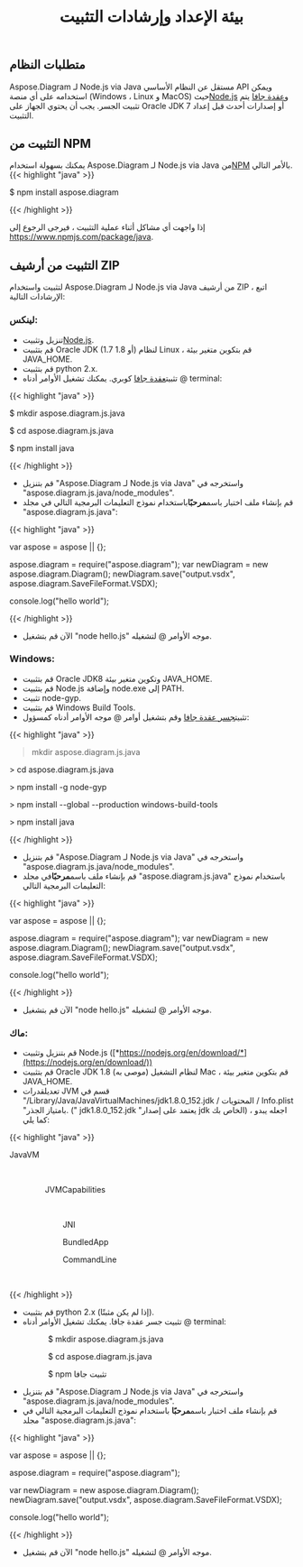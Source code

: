 ﻿---
title: بيئة الإعداد وإرشادات التثبيت
type: docs
weight: 20
url: /ar/java/setup-environment-and-installation-guidelines/
description: Visio Diagram Node.js via Java مستقل عن النظام الأساسي API ويمكن استخدامه على أي منصة (Windows و Linux و MacOS) حيث يتم تثبيت Node.js و node-java bridge. يمكن تثبيته من أرشيف NPM و ZIP.
---
## **متطلبات النظام**
 Aspose.Diagram لـ Node.js via Java مستقل عن النظام الأساسي API ويمكن استخدامه على أي منصة (Windows ، Linux و MacOS) حيث[Node.js](https://nodejs.org/en/download/) و[عقدة جافا](https://github.com/joeferner/node-java) يتم تثبيت الجسر. يجب أن يحتوي الجهاز على Oracle JDK 7 أو إصدارات أحدث قبل إعداد التثبيت.
## **التثبيت من NPM**
 يمكنك بسهولة استخدام Aspose.Diagram لـ Node.js via Java من[NPM](https://www.npmjs.com/package/aspose.diagram) بالأمر التالي.
{{< highlight "java" >}}

 $ npm install aspose.diagram

{{< /highlight >}}

إذا واجهت أي مشاكل أثناء عملية التثبيت ، فيرجى الرجوع إلى https://www.npmjs.com/package/java.

## **التثبيت من أرشيف ZIP**
لتثبيت واستخدام Aspose.Diagram لـ Node.js via Java من أرشيف ZIP ، اتبع الإرشادات التالية:
### **لينكس:**
-  تنزيل وتثبيت[Node.js](https://nodejs.org/en/download/).
- قم بتثبيت Oracle JDK (1.7 أو 1.8) لنظام Linux ، قم بتكوين متغير بيئة JAVA_HOME.
- قم بتثبيت python 2.x.
-  تثبيت[عقدة جافا](https://github.com/joeferner/node-java) كوبري. يمكنك تشغيل الأوامر أدناه @ terminal:



{{< highlight "java" >}}

 $ mkdir aspose.diagram.js.java

$ cd aspose.diagram.js.java

$ npm install java

{{< /highlight >}}



- قم بتنزيل "Aspose.Diagram لـ Node.js via Java" واستخرجه في "aspose.diagram.js.java/node_modules".
- قم بإنشاء ملف اختبار باسم**مرحبًا**باستخدام نموذج التعليمات البرمجية التالي في مجلد "aspose.diagram.js.java":

{{< highlight "java" >}}

 var aspose = aspose || {};

aspose.diagram = require("aspose.diagram");
var newDiagram = new aspose.diagram.Diagram();
newDiagram.save("output.vsdx", aspose.diagram.SaveFileFormat.VSDX);

console.log("hello world");

{{< /highlight >}}

- الآن قم بتشغيل "node hello.js" موجه الأوامر @ لتشغيله.
### **Windows:**
- قم بتثبيت Oracle JDK8 وتكوين متغير بيئة JAVA_HOME.
- قم بتثبيت Node.js وإضافة node.exe إلى PATH.
- تثبيت node-gyp.
- قم بتثبيت Windows Build Tools.
-  تثبيت[جسر عقدة جافا](https://www.npmjs.com/package/java) وقم بتشغيل أوامر @ موجه الأوامر أدناه كمسؤول:



{{< highlight "java" >}}

 > mkdir aspose.diagram.js.java

\> cd aspose.diagram.js.java

\> npm install -g node-gyp

\> npm install --global --production windows-build-tools

\> npm install java

{{< /highlight >}}

- قم بتنزيل "Aspose.Diagram لـ Node.js via Java" واستخرجه في "aspose.diagram.js.java/node_modules".
-  قم بإنشاء ملف باسم**مرحبًا**في مجلد "aspose.diagram.js.java" باستخدام نموذج التعليمات البرمجية التالي:

{{< highlight "java" >}}

 var aspose = aspose || {};

aspose.diagram = require("aspose.diagram");
var newDiagram = new aspose.diagram.Diagram();
newDiagram.save("output.vsdx", aspose.diagram.SaveFileFormat.VSDX);

console.log("hello world");

{{< /highlight >}}

- الآن قم بتشغيل "node hello.js" موجه الأوامر @ لتشغيله.
### **ماك:**
- قم بتنزيل وتثبيت Node.js ([*https://nodejs.org/en/download/*](https://nodejs.org/en/download/))
- قم بتثبيت Oracle JDK 1.8 (موصى به) لنظام التشغيل Mac ، قم بتكوين متغير بيئة JAVA_HOME.
-  تعديل<key>قدرات JVM</key> قسم في "/Library/Java/JavaVirtualMachines/jdk1.8.0_152.jdk / المحتويات / Info.plist "بامتياز الجذر. (" jdk1.8.0_152.jdk "يعتمد على إصدار jdk الخاص بك) ، اجعله يبدو كما يلي:



{{< highlight "java" >}}

 <key>JavaVM</key>

        <dict>

                <key>JVMCapabilities</key>

                <array>

                        <string>JNI</string>

                        <string>BundledApp</string>

                        <string>CommandLine</string>

                </array>

{{< /highlight >}}



- قم بتثبيت python 2.x (إذا لم يكن مثبتًا).
- تثبيت جسر عقدة جافا. يمكنك تشغيل الأوامر أدناه @ terminal:

`         ` $ mkdir aspose.diagram.js.java

`         ` $ cd aspose.diagram.js.java

`         ` $ npm تثبيت جافا

- قم بتنزيل "Aspose.Diagram لـ Node.js via Java" واستخرجه في "aspose.diagram.js.java/node_modules".
-  قم بإنشاء ملف اختبار باسم**مرحبًا** باستخدام نموذج التعليمات البرمجية التالي في مجلد "aspose.diagram.js.java":



{{< highlight "java" >}}

 var aspose = aspose || {};

aspose.diagram = require("aspose.diagram");

var newDiagram = new aspose.diagram.Diagram();
newDiagram.save("output.vsdx", aspose.diagram.SaveFileFormat.VSDX);

console.log("hello world");

{{< /highlight >}}

- الآن قم بتشغيل "node hello.js" موجه الأوامر @ لتشغيله.
